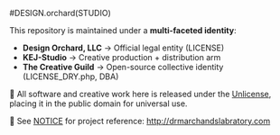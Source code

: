 #DESIGN.orchard(STUDIO)

This repository is maintained under a **multi-faceted identity**:

- **Design Orchard, LLC** → Official legal entity (LICENSE)
- **KEJ-Studio** → Creative production + distribution arm
- **The Creative Guild** → Open-source collective identity (LICENSE_DRY.php, DBA)

🔑 All software and creative work here is released under the [Unlicense](LICENSE),  
placing it in the public domain for universal use.

📜 See [NOTICE](NOTICE) for project reference: http://drmarchandslabratory.com
